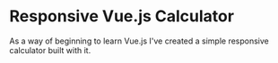 # Responsive Vue.js Calculator

As a way of beginning to learn Vue.js I've created a simple responsive calculator built with it.
